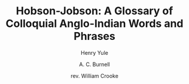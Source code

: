 ---
title: "Hobson-Jobson: A Glossary of Colloquial Anglo-Indian Words and Phrases"
author: ["Henry Yule", "A. C. Burnell", "rev. William Crooke"]
year: 1886
language: ["English"]
genre: ["Reference Work"]
description: "Celebrated lexicon documenting words borrowed from Indian languages into English during colonial rule. Combines etymological scholarship with anecdotal history, tracing terms like 'bungalow,' 'jungle,' and 'loot' from Hindustani, Persian, and regional sources."
collections: ['modern-literature']
sources:
  - name: "Project Gutenberg"
    url: "https://www.gutenberg.org/ebooks/58529"
    type: "other"
  - name: "Internet Archive"
    url: "https://archive.org/details/hobsonjobsonagl02croogoog"
    type: "other"
references:
  - name: "Wikisource"
    url: "https://en.wikisource.org/wiki/Hobson-Jobson"
    type: "wikisource"
  - name: "Wikipedia: Hobson-Jobson"
    url: "https://en.wikipedia.org/wiki/Hobson-Jobson"
    type: "wikipedia"
  - name: "Open Library: Hobson-Jobson"
    url: "https://openlibrary.org/search?q=Hobson-Jobson+A+Glossary+of+Colloquial+Anglo-Indian+Henry+Yule"
    type: "other"
featured: false
publishDate: 2025-10-30
tags: ['classical', 'literature']
---